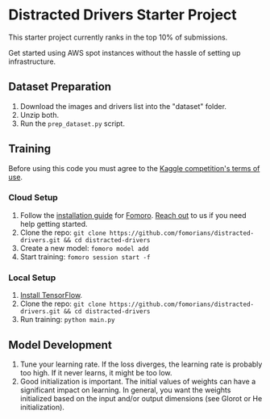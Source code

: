 # Distracted Drivers Starter Project

This starter project currently ranks in the top 10% of submissions.

Get started using AWS spot instances without the hassle of setting up infrastructure.

## Dataset Preparation

1. Download the images and drivers list into the "dataset" folder.
2. Unzip both.
3. Run the `prep_dataset.py` script.

## Training

Before using this code you must agree to the [Kaggle competition's terms of use](https://www.kaggle.com/c/state-farm-distracted-driver-detection).

### Cloud Setup

1. Follow the [installation guide](https://fomoro.gitbooks.io/guide/content/installation.html) for [Fomoro](https://fomoro.com). [Reach out](mailto:team@fomoro.com) to us if you need help getting started.
2. Clone the repo: `git clone https://github.com/fomorians/distracted-drivers.git && cd distracted-drivers`
3. Create a new model: `fomoro model add`
4. Start training: `fomoro session start -f`

### Local Setup

1. [Install TensorFlow](https://www.tensorflow.org/versions/r0.7/get_started/os_setup.html#pip-installation).
2. Clone the repo: `git clone https://github.com/fomorians/distracted-drivers.git && cd distracted-drivers`
3. Run training: `python main.py`

## Model Development

1. Tune your learning rate. If the loss diverges, the learning rate is probably too high. If it never learns, it might be too low.
2. Good initialization is important. The initial values of weights can have a significant impact on learning. In general, you want the weights initialized based on the input and/or output dimensions (see Glorot or He initialization).

